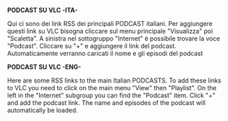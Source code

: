 **PODCAST SU VLC -ITA-**

Qui ci sono dei link RSS dei principali PODCAST italiani. Per aggiungere questi link su VLC bisogna cliccare sul menu principale "Visualizza" poi "Scaletta". A sinistra nel sottogruppo "Internet" è possibile trovare la voce "Podcast". Cliccare su "+" e aggiungere il link del podcast. Automaticamente verranno caricati il nome e gli episodi del podcast

**PODCAST SU VLC -ENG-**

Here are some RSS links to the main Italian PODCASTS. To add these links to VLC you need to click on the main menu "View" then "Playlist". On the left in the "Internet" subgroup you can find the "Podcast" item. Click "+" and add the podcast link. The name and episodes of the podcast will automatically be loaded.

